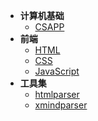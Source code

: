 - **计算机基础**
  - [CSAPP](basics/csapp/README)
- **前端**
  - [HTML](frontend/html/README)
  - [CSS](frontend/css/README)
  - [JavaScript](frontend/js/README)
- **工具集**
  - [htmlparser](tools/htmlparser/index.html)
  - [xmindparser](tools/xmindparser/README)
